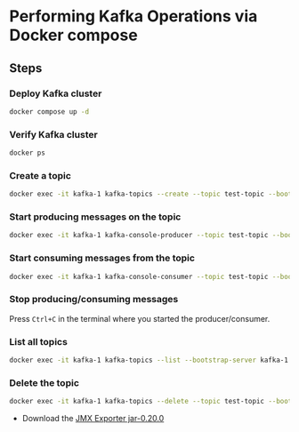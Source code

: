 # Performing Kafka Operations via Docker compose

## Steps

### Deploy Kafka cluster

```bash
docker compose up -d
```

### Verify Kafka cluster

```bash
docker ps
```

### Create a topic

```bash
docker exec -it kafka-1 kafka-topics --create --topic test-topic --bootstrap-server kafka-1:9092 --partitions 1 --replication-factor 1
```

### Start producing messages on the topic

```bash
docker exec -it kafka-1 kafka-console-producer --topic test-topic --bootstrap-server kafka-1:9092
```

### Start consuming messages from the topic

```bash
docker exec -it kafka-1 kafka-console-consumer --topic test-topic --bootstrap-server kafka-1:9092 --from-beginning
```

### Stop producing/consuming messages

Press `Ctrl+C` in the terminal where you started the producer/consumer.

### List all topics

```bash
docker exec -it kafka-1 kafka-topics --list --bootstrap-server kafka-1:9092
```

### Delete the topic

```bash
docker exec -it kafka-1 kafka-topics --delete --topic test-topic --bootstrap-server kafka-1:9092
```

- Download the [JMX Exporter jar-0.20.0](https://repo1.maven.org/maven2/io/prometheus/jmx/jmx_prometheus_javaagent/0.20.0/jmx_prometheus_javaagent-0.20.0.jar)

